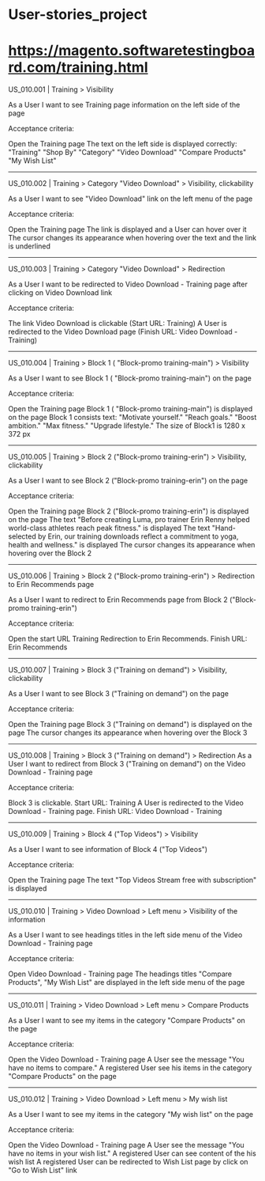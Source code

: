 # User-stories_project
# https://magento.softwaretestingboard.com/training.html
US_010.001 | Training > Visibility

As a User I want to see Training page information on the left side of the page

Acceptance criteria:

Open the Training page
The text on the left side is displayed correctly:
"Training"
"Shop By"
"Category"
"Video Download"
"Compare Products"
"My Wish List"
*************************************************************************************************
US_010.002 | Training > Category "Video Download" > Visibility, clickability

As a User I want to see "Video Download" link on the left menu of the page

Acceptance criteria:

Open the Training page
The link is displayed and a User can hover over it
The cursor changes its appearance when hovering over the text and the link is underlined
************************************************************************************************
US_010.003 | Training > Category "Video Download" > Redirection

As a User I want to be redirected to Video Download - Training page after clicking on Video Download link

Acceptance criteria:

The link Video Download is clickable (Start URL: Training)
A User is redirected to the Video Download page (Finish URL: Video Download - Training)
************************************************************************************************
US_010.004 | Training > Block 1 ( "Block-promo training-main") > Visibility

As a User I want to see Block 1 ( "Block-promo training-main") on the page

Acceptance criteria:

Open the Training page
Block 1 ( "Block-promo training-main") is displayed on the page
Block 1 consists text:
"Motivate yourself."
"Reach goals."
"Boost ambition."
"Max fitness."
"Upgrade lifestyle."
The size of Block1 is 1280 x 372 px
**********************************************************************************************
US_010.005 | Training > Block 2 ("Block-promo training-erin") > Visibility, clickability

As a User I want to see Block 2 ("Block-promo training-erin") on the page

Acceptance criteria:

Open the Training page
Block 2 ("Block-promo training-erin") is displayed on the page
The text "Before creating Luma, pro trainer Erin Renny helped world-class athletes reach peak fitness." is displayed
The text "Hand-selected by Erin, our training downloads reflect a commitment to yoga, health and wellness." is displayed
The cursor changes its appearance when hovering over the Block 2
*********************************************************************************************
US_010.006 | Training > Block 2 ("Block-promo training-erin") > Redirection to Erin Recommends page

As a User I want to redirect to Erin Recommends page from Block 2 ("Block-promo training-erin")

Acceptance criteria:

Open the start URL Training
Redirection to Erin Recommends. Finish URL: Erin Recommends
*********************************************************************************************
US_010.007 | Training > Block 3 ("Training on demand") > Visibility, clickability

As a User I want to see Block 3 ("Training on demand") on the page

Acceptance criteria:

Open the Training page
Block 3 ("Training on demand") is displayed on the page
The cursor changes its appearance when hovering over the Block 3
******************************************************************************************
US_010.008 | Training > Block 3 ("Training on demand") > Redirection
As a User I want to redirect from Block 3 ("Training on demand") on the Video Download - Training page

Acceptance criteria:

Block 3 is clickable. Start URL: Training
A User is redirected to the Video Download - Training page. Finish URL: Video Download - Training
******************************************************************************************
US_010.009 | Training > Block 4 ("Top Videos") > Visibility

As a User I want to see information of Block 4 ("Top Videos")

Acceptance criteria:

Open the Training page
The text "Top Videos Stream free with subscription" is displayed
*****************************************************************************************
US_010.010 | Training > Video Download > Left menu > Visibility of the information

As a User I want to see headings titles in the left side menu of the Video Download - Training page

Acceptance criteria:

Open Video Download - Training page
The headings titles "Compare Products", "My Wish List" are displayed in the left side menu of the page
******************************************************************************************
US_010.011 | Training > Video Download > Left menu > Compare Products

As a User I want to see my items in the category "Compare Products" on the page

Acceptance criteria:

Open the Video Download - Training page
A User see the message "You have no items to compare."
A registered User see his items in the category "Compare Products" on the page
*******************************************************************************************
US_010.012 | Training >  Video Download > Left menu >  My wish list

As a User I want to see my items in the category "My wish list" on the page

Acceptance criteria:

Open the Video Download - Training page
A User see the message "You have no items in your wish list."
A registered User can see content of the his wish list
A registered User can be redirected to Wish List page by click on "Go to Wish List" link
